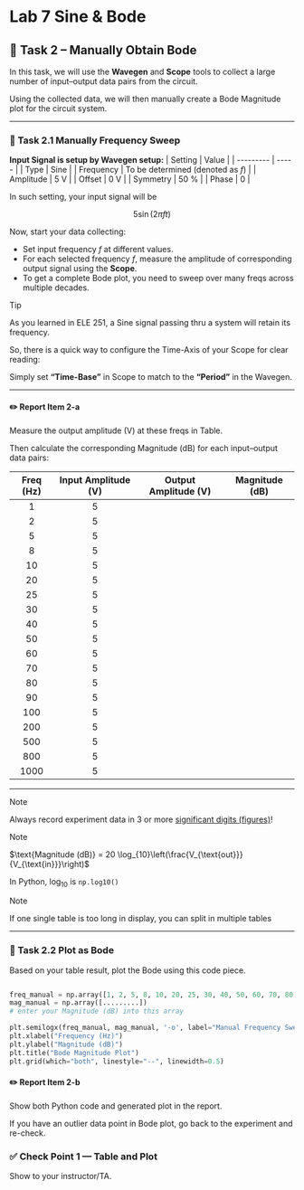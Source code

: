 # Lab 7 Sine & Bode

## :dart: Task 2 – Manually Obtain Bode

In this task, we will use the **Wavegen** and **Scope** tools to collect a large number of input–output data pairs from the circuit. 

Using the collected data, we will then manually create a Bode Magnitude plot for the circuit system.

------

### 📌 Task 2.1 Manually Frequency Sweep

**Input Signal is setup by Wavegen setup:**
| Setting   | Value |
| --------- | ----- |
| Type |  Sine     |
| Frequency  |   To be determined (denoted as $f$)  |
| Amplitude |   5 V    |
| Offset    |   0 V    |
| Symmetry    |   50 %    |
| Phase    |   0    |

In such setting, your input signal will be 

$$5\sin(2\pi f t)$$ 

Now, start your data collecting: 

* Set input frequency $f$ at different values.
* For each selected frequency $f$, measure the amplitude of corresponding output signal using the **Scope**.
* To get a complete Bode plot, you need to sweep over many freqs across multiple decades.

> [!TIP]
> As you learned in ELE 251, a Sine signal passing thru a system will retain its frequency.
> 
> So, there is a quick way to configure the Time-Axis of your Scope for clear reading:
> 
> Simply set **“Time-Base”** in Scope to match to the **“Period”** in the Wavegen. 

---
#### :pencil2:  Report Item 2-a

Measure the output amplitude (V) at these freqs in Table.

Then calculate the corresponding Magnitude (dB) for each input–output data pairs:

| **Freq (Hz)** | **Input Amplitude (V)** | **Output Amplitude (V)** | **Magnitude (dB)** |
| :-----------: | :------------------------: | :--------------------------: | :----------------: |
|       1       |            5                |                              |                    |
|       2       |            5                |                              |                    |
|       5       |            5                |                              |                    |
|       8       |            5                |                              |                    |
|       10      |            5                |                              |                    |
|       20      |            5                |                              |                    |
|       25      |            5                |                              |                    |
|       30      |            5                |                              |                    |
|       40      |            5                |                              |                    |
|       50      |            5                |                              |                    |
|       60      |            5                |                              |                    |
|       70      |            5                |                              |                    |
|       80      |            5                |                              |                    |
|       90      |            5                |                              |                    |
|      100      |            5                |                              |                    |
|      200      |            5                |                              |                    |
|      500      |            5                |                              |                    |
|      800      |            5                |                              |                    |
|      1000     |            5                |                              |                    |


---
> [!NOTE]
> Always record experiment data in 3 or more [significant digits (figures)](https://en.wikipedia.org/wiki/Significant_figures)!

> [!Note]
> $\text{Magnitude (dB)} = 20 \log_{10}\left(\frac{V_{\text{out}}}{V_{\text{in}}}\right)$
>
> In Python, $\log_{10}$ is `np.log10()`

> [!Note]
> If one single table is too long in display, you can split in multiple tables

------

### 📌 Task 2.2 Plot as Bode

Based on your table result, plot the Bode using this code piece.

```python

freq_manual = np.array([1, 2, 5, 8, 10, 20, 25, 30, 40, 50, 60, 70, 80, 90, 100, 200, 500, 800, 1000])
mag_manual = np.array([.........]) 
# enter your Magnitude (dB) into this array

plt.semilogx(freq_manual, mag_manual, '-o', label="Manual Frequency Sweep")
plt.xlabel("Frequency (Hz)")
plt.ylabel("Magnitude (dB)")
plt.title("Bode Magnitude Plot")
plt.grid(which="both", linestyle="--", linewidth=0.5)
```

#### :pencil2:  Report Item 2-b

Show both Python code and generated plot in the report. 

If you have an outlier data point in Bode plot, go back to the experiment and re-check.

### ✅ Check Point 1 — Table and Plot

Show to your instructor/TA.



